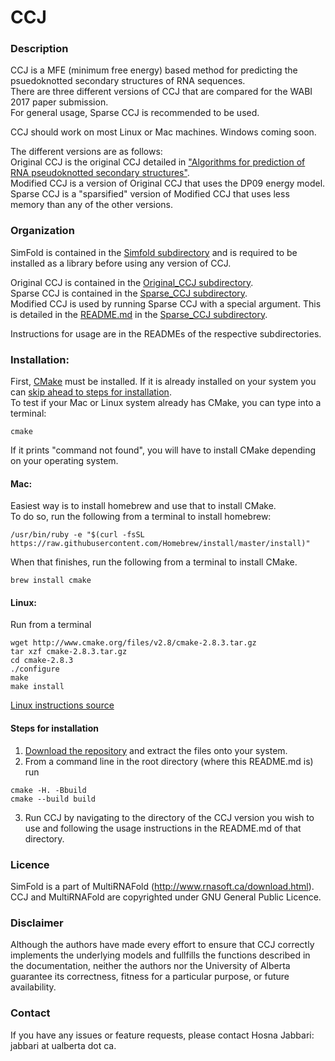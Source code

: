 # CCJ

### Description
CCJ is a MFE (minimum free energy) based method for predicting the psuedoknotted secondary structures of RNA sequences.     
There are three different versions of CCJ that are compared for the WABI 2017 paper submission.   
For general usage, Sparse CCJ is recommended to be used.   

CCJ should work on most Linux or Mac machines. Windows coming soon.

The different versions are as follows:   
Original CCJ is the original CCJ detailed in ["Algorithms for prediction of RNA pseudoknotted secondary structures"](https://open.library.ubc.ca/cIRcle/collections/ubctheses/24/items/1.0167140).   
Modified CCJ is a version of Original CCJ that uses the DP09 energy model.   
Sparse CCJ is a "sparsified" version of Modified CCJ that uses less memory than any of the other versions.     
     
### Organization
SimFold is contained in the [Simfold subdirectory](https://github.com/HosnaJabbari/CCJ/tree/master/simfold) and is required to be installed as a library before using any version of CCJ.      

Original CCJ is contained in the [Original_CCJ subdirectory](https://github.com/HosnaJabbari/CCJ/tree/master/Original_CCJ).    
Sparse CCJ is contained in the [Sparse_CCJ subdirectory](https://github.com/HosnaJabbari/CCJ/tree/master/Sparse_CCJ).   
Modified CCJ is used by running Sparse CCJ with a special argument. This is detailed in the [README.md](https://github.com/HosnaJabbari/CCJ/tree/master/Sparse_CCJ#sparse-ccj) in the [Sparse_CCJ subdirectory](https://github.com/HosnaJabbari/CCJ/tree/master/Sparse_CCJ). 

Instructions for usage are in the READMEs of the respective subdirectories.   

### Installation:    
First, [CMake](https://cmake.org/install/) must be installed. If it is already installed on your system you can [skip ahead to steps for installation](https://github.com/HosnaJabbari/CCJ/blob/master/README.md#steps-for-installation).   
To test if your Mac or Linux system already has CMake, you can type into a terminal:     
```
cmake
```
If it prints "command not found", you will have to install CMake depending on your operating system.

#### Mac:    
Easiest way is to install homebrew and use that to install CMake.    
To do so, run the following from a terminal to install homebrew:      
```  
/usr/bin/ruby -e "$(curl -fsSL https://raw.githubusercontent.com/Homebrew/install/master/install)"   
```    
When that finishes, run the following from a terminal to install CMake.     
```   
brew install cmake   
``` 
#### Linux:    
Run from a terminal     
```
wget http://www.cmake.org/files/v2.8/cmake-2.8.3.tar.gz
tar xzf cmake-2.8.3.tar.gz
cd cmake-2.8.3
./configure
make
make install
```
[Linux instructions source](https://geeksww.com/tutorials/operating_systems/linux/installation/downloading_compiling_and_installing_cmake_on_linux.php)

#### Steps for installation   
1. [Download the repository](https://github.com/HosnaJabbari/CCJ/archive/master.zip) and extract the files onto your system.
2. From a command line in the root directory (where this README.md is) run
```
cmake -H. -Bbuild
cmake --build build
```   
3. Run CCJ by navigating to the directory of the CCJ version you wish to use and following the usage instructions in the README.md of that directory.   

### Licence
SimFold is a part of MultiRNAFold (http://www.rnasoft.ca/download.html).     
CCJ and MultiRNAFold are copyrighted under GNU General Public Licence.

### Disclaimer
Although the authors have made every effort to ensure that CCJ correctly implements the underlying models and fullfills the functions described in the documentation, neither the authors nor the University of Alberta guarantee its correctness, fitness for a particular purpose, or future availability.

### Contact  
If you have any issues or feature requests, please contact Hosna Jabbari: jabbari at ualberta dot ca.
